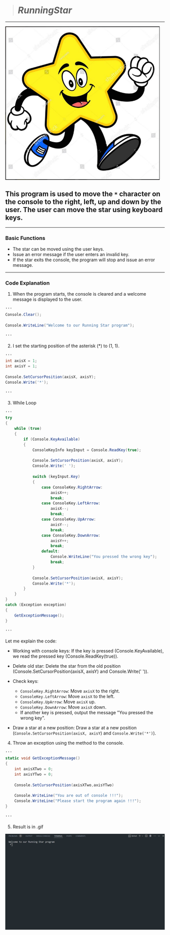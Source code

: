 > # **_RunningStar_**

---

![start](/images/image.png)

## This program is used to move the `*` character on the console to the right, left, up and down by the user. The user can move the star using keyboard keys.

---

### Basic Functions

- The star can be moved using the user keys.
- Issue an error message if the user enters an invalid key.
- If the star exits the console, the program will stop and issue an error message.

---

### Code Explanation

1. When the program starts, the console is cleared and a welcome message is displayed to the user.

```cs
'''
Console.Clear();

Console.WriteLine("Welcome to our Running Star program");

'''
```

2. I set the starting position of the asterisk (\*) to (1, 1).

```cs
'''
int axisX = 1;
int axisY = 1;

Console.SetCursorPosition(axisX, axisY);
Console.Write('*');

'''
```

3. While Loop

```cs
'''
try
{
    while (true)
    {
        if (Console.KeyAvailable)
        {
            ConsoleKeyInfo keyInput = Console.ReadKey(true);

            Console.SetCursorPosition(axisX, axisY);
            Console.Write(' ');

            switch (keyInput.Key)
            {
                case ConsoleKey.RightArrow:
                    axisX++;
                    break;
                case ConsoleKey.LeftArrow:
                    axisX--;
                    break;
                case ConsoleKey.UpArrow:
                    axisY--;
                    break;
                case ConsoleKey.DownArrow:
                    axisY++;
                    break;
                default:
                    Console.WriteLine("You pressed the wrong key");
                    break;
            }

            Console.SetCursorPosition(axisX, axisY);
            Console.Write('*');
        }
    }
}
catch (Exception exception)
{
    GetExceptionMessage();
}

'''
```
Let me explain the code:

- Working with console keys: If the key is pressed (Console.KeyAvailable), we read the pressed key (Console.ReadKey(true)).

- Delete old star: Delete the star from the old position (Console.SetCursorPosition(axisX, axisY) and Console.Write(' ')).

- Check keys:
    - `ConsoleKey.RightArrow`: Move `axisX` to the right.
    - `ConsoleKey.LeftArrow`: Move `axisX` to the left.
    - `ConsoleKey.UpArrow`: Move `axisX` up.
    - `ConsoleKey.DownArrow`: Move `axisX` down.
    - If another key is pressed, output the message "You pressed the wrong key".

- Draw a star at a new position: Draw a star at a new position (`Console.SetCursorPosition(axisX, axisY`) and `Console.Write('*')`).

4. Throw an exception using the method to the console.

```cs
'''
static void GetExceptionMessage()
{
    int axisXTwo = 0;
    int axisYTwo = 0;
    
    Console.SetCursorPosition(axisXTwo,axisYTwo)
    
    Console.WriteLine("You are out of console !!!");
    Console.WriteLine("Please start the program again !!!");
}

'''
```
5. Result is in .gif

![result](/images/result%20to%20gif/result%20to%20gif.gif)


